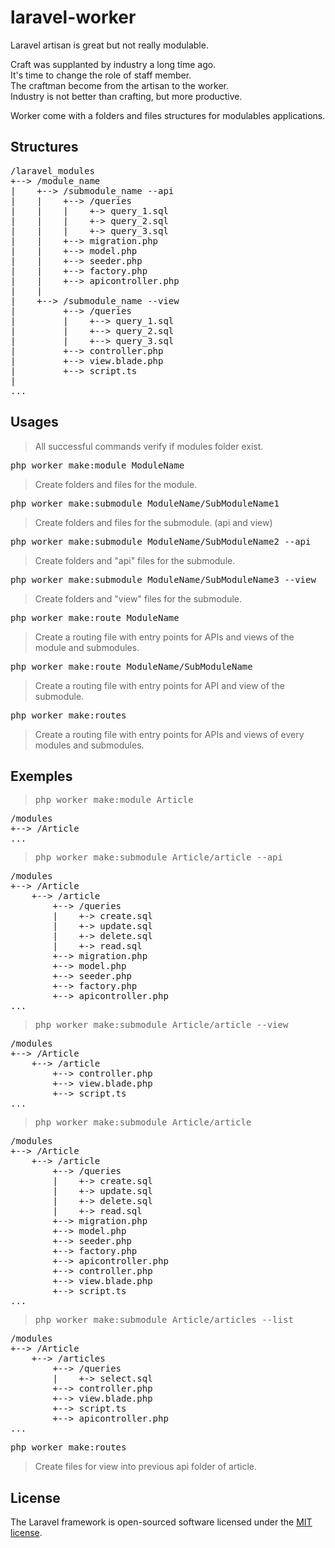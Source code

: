# laravel-worker

Laravel artisan is great but not really modulable.

Craft was supplanted by industry a long time ago.\
It's time to change the role of staff member.\
The craftman become from the artisan to the worker.\
Industry is not better than crafting, but more productive.

Worker come with a folders and files structures for modulables applications.

## Structures

<pre>
/laravel_modules
+--> /module_name
|    +--> /submodule_name --api
|    |    +--> /queries
|    |    |    +-> query_1.sql
|    |    |    +-> query_2.sql
|    |    |    +-> query_3.sql
|    |    +--> migration.php
|    |    +--> model.php
|    |    +--> seeder.php
|    |    +--> factory.php
|    |    +--> apicontroller.php
|    |
|    +--> /submodule_name --view
|         +--> /queries
|         |    +--> query_1.sql
|         |    +--> query_2.sql
|         |    +--> query_3.sql
|         +--> controller.php
|         +--> view.blade.php
|         +--> script.ts
|
...
</pre>

## Usages

> All successful commands verify if modules folder exist.

<pre>php worker make:module ModuleName</pre>
> Create folders and files for the module.

<pre>php worker make:submodule ModuleName/SubModuleName1</pre>
> Create folders and files for the submodule. (api and view)

<pre>php worker make:submodule ModuleName/SubModuleName2 --api</pre>
> Create folders and "api" files for the submodule.

<pre>php worker make:submodule ModuleName/SubModuleName3 --view</pre>
> Create folders and "view" files for the submodule.

<pre>php worker make:route ModuleName</pre>
> Create a routing file with entry points for APIs and views of the module and submodules.

<pre>php worker make:route ModuleName/SubModuleName</pre>
> Create a routing file with entry points for API and view of the submodule.

<pre>php worker make:routes</pre>
> Create a routing file with entry points for APIs and views of every modules and submodules.

## Exemples

> <pre>php worker make:module Article</pre>
<pre>
/modules
+--> /Article
...
</pre>

> <pre>php worker make:submodule Article/article --api</pre>
<pre>
/modules
+--> /Article
    +--> /article
        +--> /queries
        |    +-> create.sql
        |    +-> update.sql
        |    +-> delete.sql
        |    +-> read.sql
        +--> migration.php
        +--> model.php
        +--> seeder.php
        +--> factory.php
        +--> apicontroller.php
...
</pre>

> <pre>php worker make:submodule Article/article --view</pre>
<pre>
/modules
+--> /Article
    +--> /article
        +--> controller.php
        +--> view.blade.php
        +--> script.ts
...
</pre>

> <pre>php worker make:submodule Article/article</pre>
<pre>
/modules
+--> /Article
    +--> /article
        +--> /queries
        |    +-> create.sql
        |    +-> update.sql
        |    +-> delete.sql
        |    +-> read.sql
        +--> migration.php
        +--> model.php
        +--> seeder.php
        +--> factory.php
        +--> apicontroller.php
        +--> controller.php
        +--> view.blade.php
        +--> script.ts
...
</pre>

> <pre>php worker make:submodule Article/articles --list</pre>
<pre>
/modules
+--> /Article
    +--> /articles
        +--> /queries
        |    +-> select.sql
        +--> controller.php
        +--> view.blade.php
        +--> script.ts
        +--> apicontroller.php
...
</pre>

<pre>php worker make:routes</pre>
> Create files for view into previous api folder of article.

## License

The Laravel framework is open-sourced software licensed under the [MIT license](https://opensource.org/licenses/MIT).
